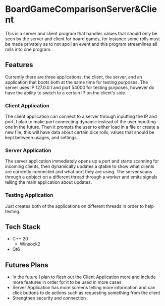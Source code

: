 # BoardGameComparisonServer&Client

This is a server and client program that handles values that should only be seen by the server and client for board games, for instance some rolls must be made privately as to not spoil an event and this program streamlines all rolls into one program.

## Features

Currently there are three applications, the client, the server, and an application that boots both at the same time for testing purposes. The server uses IP 127.0.0.1 and port 54000 for testing purposes, however do have the ability to switch to a certain IP on the client's side. 

### Client Application

The client application can connect to a server through inputting the IP and port, I plan to make port connecting dynamic instead of the user inputting one in the future. Then it prompts the user to either load in a file or create a new file, this will have data about certain dice rolls, values that should be kept between usages, and settings.

### Server Application

The server application immediately opens up a port and starts scanning for incoming clients, then dynamically updates a qtable to show what clients are currently connected and what port they are using. The server scans through a qobject on a different thread through a worker and emits signals telling the main application about updates.

### Testing Application

Just creates both of the applications on different threads in order to help testing.

## Tech Stack
- C++ 20
  - Winsock2
- Qt6

## Futures Plans
- In the future I plan to flesh out the Client Application more and include more features in order for it to be used in more cases
- Server Application has more screens telling more information and can click buttons to do actions such as requesting something from the client
- Strengthen security and connection
